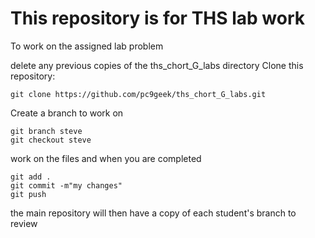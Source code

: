# This repository is for THS lab work

To work on the assigned lab problem

delete any previous copies of the ths_chort_G_labs directory
Clone this repository:
```
git clone https://github.com/pc9geek/ths_chort_G_labs.git
```
Create a branch to work on
```
git branch steve
git checkout steve
```
work on the files and when you are completed
```
git add .
git commit -m"my changes"
git push
```

the main repository will then have a copy of each student's branch to review

